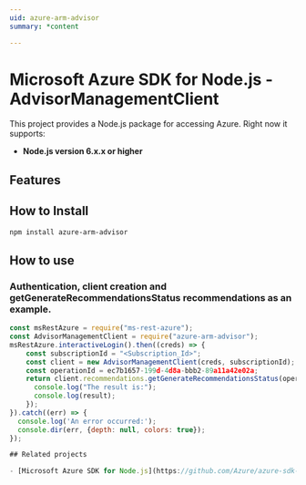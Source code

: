 ```yaml
---
uid: azure-arm-advisor
summary: *content

---
```

# Microsoft Azure SDK for Node.js - AdvisorManagementClient
This project provides a Node.js package for accessing Azure. Right now it supports:
- **Node.js version 6.x.x or higher**

## Features


## How to Install

```bash
npm install azure-arm-advisor
```

## How to use

### Authentication, client creation and getGenerateRecommendationsStatus recommendations as an example.

```javascript
const msRestAzure = require("ms-rest-azure");
const AdvisorManagementClient = require("azure-arm-advisor");
msRestAzure.interactiveLogin().then((creds) => {
    const subscriptionId = "<Subscription_Id>";
    const client = new AdvisorManagementClient(creds, subscriptionId);
    const operationId = ec7b1657-199d-4d8a-bbb2-89a11a42e02a;
    return client.recommendations.getGenerateRecommendationsStatus(operationId).then((result) => {
      console.log("The result is:");
      console.log(result);
    });
}).catch((err) => {
  console.log('An error occurred:');
  console.dir(err, {depth: null, colors: true});
});

## Related projects

- [Microsoft Azure SDK for Node.js](https://github.com/Azure/azure-sdk-for-node)
